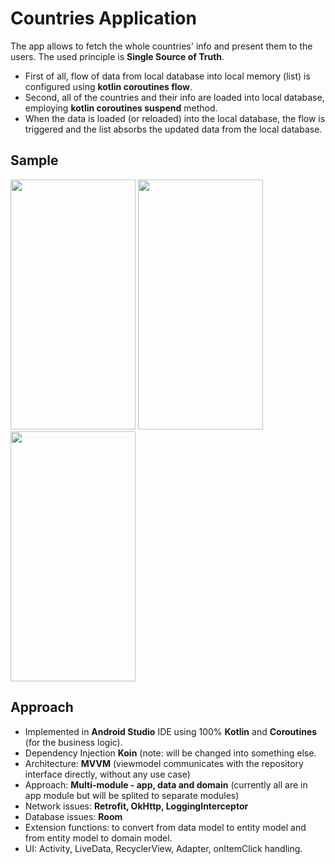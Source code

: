 # Countries Application

The app allows to fetch the whole countries' info and present them to the users. The used principle is **Single Source of Truth**.
* First of all, flow of data from local database into local memory (list) is configured using **kotlin coroutines flow**.
* Second, all of the countries and their info are loaded into local database, employing **kotlin coroutines suspend** method.
* When the data is loaded (or reloaded) into the local database, the flow is triggered and the list absorbs the updated data from the local database.

## Sample
<img src="GIF/record1.gif" width="200" height="400"/> <img src="GIF/record2.gif" width="200" height="400"/> <img src="GIF/record3.gif" width="200" height="400"/>

## Approach
* Implemented in **Android Studio** IDE using 100% **Kotlin** and **Coroutines** (for the business logic).
* Dependency Injection **Koin** (note: will be changed into something else.
* Architecture: **MVVM** (viewmodel communicates with the repository interface directly, without any use case)
* Approach: **Multi-module - app, data and domain** (currently all are in app module but will be splited to separate modules)
* Network issues: **Retrofit, OkHttp, LoggingInterceptor**
* Database issues: **Room**
* Extension functions: to convert from data model to entity model and from entity model to domain model.
* UI: Activity, LiveData, RecyclerView, Adapter, onItemClick handling. 
